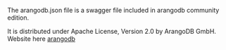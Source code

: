 The arangodb.json file is a swagger file included in arangodb community edition.

It is distributed under Apache License, Version 2.0 by ArangoDB GmbH.  
Website here
[arangodb](https://www.arangodb.com/)